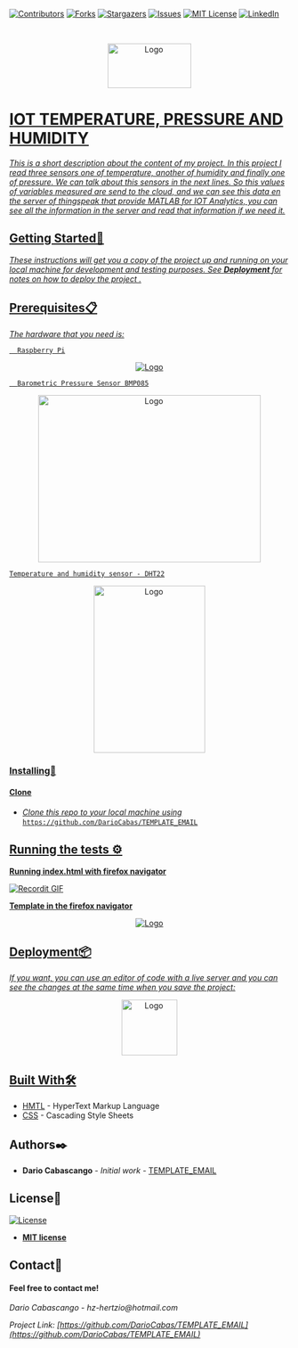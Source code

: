 [![Contributors][contributors-shield]][contributors-url]
[![Forks][forks-shield]][forks-url]
[![Stargazers][stars-shield]][stars-url]
[![Issues][issues-shield]][issues-url]
[![MIT License][license-shield]][license-url]
[![LinkedIn][linkedin-shield]][linkedin-url]

<!-- PROJECT LOGO -->

<br />
<p align="center">
  <a href="https://github.com/DarioCabas/ROS_Webpage">
    <img src="https://imageog.flaticon.com/icons/png/512/25/25231.png?size=1200x630f&pad=10,10,10,10&ext=png&bg=FFFFFFFF" alt="Logo" width="150" height="80"
  </a>
</p>

# IOT TEMPERATURE, PRESSURE AND HUMIDITY 

_This is a short description about the content of my project. In this project I read three sensors one of temperature, another of humidity and finally one of pressure. We can talk about this sensors in the next lines. So this values of variables measured are send to the cloud, and we can see this data en the server of thingspeak that provide MATLAB for IOT Analytics, you can see all the information in the server and read that information if we need it._

## Getting Started🚀


_These instructions will get you a copy of the project up and running on your local machine for development and testing purposes. See_ **_Deployment_** _for notes on how to deploy the project ._


## Prerequisites:clipboard:

_The hardware that you need is:_ 

```
  Raspberry Pi
```
<p align="center">
    <img src="https://www.redeszone.net/app/uploads-redeszone.net/2019/05/Raspberry-Pi-Zero-con-GPIO.jpg" alt="Logo">

</p>

```
  Barometric Pressure Sensor BMP085
```
<p align="center">
    <img width="400" height="300" src="https://cdn-shop.adafruit.com/1200x900/391-00.jpg" alt="Logo">

</p>

```
Temperature and humidity sensor - DHT22
```
<p align="center">
    <img width="200" height="300" src="https://cdn-shop.adafruit.com/1200x900/385-00.jpg" alt="Logo">

</p>



### Installing🔧

#### Clone

- _Clone this repo to your local machine using_ `https://github.com/DarioCabas/TEMPLATE_EMAIL`

## Running the tests ⚙️

**Running index.html with firefox navigator**

![Recordit GIF](http://g.recordit.co/lbKzLLWMum.gif)

**Template in the firefox navigator**
<p align="center">
    <img src="http://g.recordit.co/tAi3tcIfoo.gif" alt="Logo">

</p>


## Deployment📦

_If you want, you can use an editor of code with a live server and you can see the changes at the same time when you save the project:_

<p align="center">
    <img width="100" height="100" src="http://g.recordit.co/TtbT6sYqv5.gif" alt="Logo">
</p>

## Built With🛠️

* [HMTL](https://codigofacilito.com/articulos/que-es-html) - HyperText Markup Language
* [CSS](https://es.wikipedia.org/wiki/Hoja_de_estilos_en_cascada) - Cascading Style Sheets


## Authors✒️

* **Dario Cabascango** - *Initial work* - [TEMPLATE_EMAIL](https://github.com/DarioCabas)


## License📄

[![License](http://img.shields.io/:license-mit-blue.svg?style=flat-square)](http://badges.mit-license.org)

- **[MIT license](http://opensource.org/licenses/mit-license.php)**


## Contact:e-mail: 

#### Feel free to contact me!

_Dario Cabascango_  - _hz-hertzio@hotmail.com_ 

_Project Link:_ _[https://github.com/DarioCabas/TEMPLATE_EMAIL](https://github.com/DarioCabas/TEMPLATE_EMAIL)_


<!-- MARKDOWN LINKS & IMAGES -->
<!-- https://www.markdownguide.org/basic-syntax/#reference-style-links -->
[contributors-shield]: https://img.shields.io/github/contributors/DarioCabas/IOT_RASPBERRY.svg?style=flat-square
[contributors-url]: https://github.com/DarioCabas/IOT_RASPBERRY/graphs/contributors
[forks-shield]: https://img.shields.io/github/forks/DarioCabas/IOT_RASPBERRY.svg?style=flat-square
[forks-url]: https://github.com/DarioCabas/IOT_RASPBERRY/network/members
[stars-shield]: https://img.shields.io/github/stars/DarioCabas/IOT_RASPBERRY.svg?style=flat-square
[stars-url]: https://github.com/DarioCabas/IOT_RASPBERRY/stargazers
[issues-shield]: https://img.shields.io/github/issues/DarioCabas/IOT_RASPBERRY.svg?style=flat-square
[issues-url]: https://github.com/DarioCabas/IOT_RASPBERRY/issues
[license-shield]: https://img.shields.io/github/license/DarioCabas/IOT_RASPBERRY.svg?style=flat-square
[license-url]: https://github.com/DarioCabas/IOT_RASPBERRY/blob/master/LICENSE.txt
[linkedin-shield]: https://img.shields.io/badge/-LinkedIn-black.svg?style=flat-square&logo=linkedin&colorB=555
[linkedin-url]: https://linkedin.com/in/dario-cabascango-9724431a3


